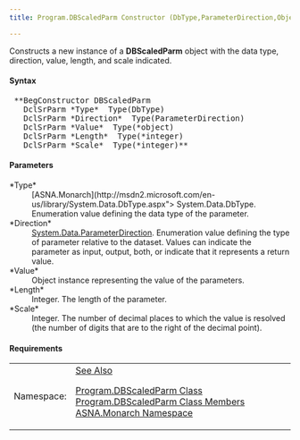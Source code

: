 ```yaml
---
title: Program.DBScaledParm Constructor (DbType,ParameterDirection,Object,int,int)

---
```


Constructs a new instance of a **DBScaledParm** object with the data type, direction, value, length, and scale indicated.

#### Syntax
<pre class="syntax"> **BegConstructor DBScaledParm
   DclSrParm *Type*  Type(DbType)
   DclSrParm *Direction*  Type(ParameterDirection)
   DclSrParm *Value*  Type(*object)
   DclSrParm *Length*  Type(*integer)
   DclSrParm *Scale*  Type(*integer)**       </pre>

#### Parameters
<dl>
        <dt>
 *Type* 
        </dt>
        <dd>
          [ASNA.Monarch](http://msdn2.microsoft.com/en-us/library/System.Data.DbType.aspx">
        System.Data.DbType</a>. Enumeration value defining the data
        type of the parameter.</dd>
        <dt>
 *Direction* 
        </dt>
        <dd>
          <a href="http://msdn2.microsoft.com/en-us/library/system.data.parameterdirection.aspx">
        System.Data.ParameterDirection</a>. Enumeration value
        defining the type of parameter relative to the dataset.
        Values can indicate the parameter as input, output, both,
        or indicate that it represents a return value.</dd>
        <dt>
 *Value* 
        </dt>
        <dd>Object instance representing the value of the
        parameters.</dd>
        <dt>
 *Length* 
        </dt>
        <dd>Integer. The length of the parameter.</dd>
        <dt>
 *Scale* 
        </dt>
        <dd>Integer. The number of decimal places to which the
        value is resolved (the number of digits that are to the
        right of the decimal point).</dd>
</dl>

<!-- start -->

#### Requirements
<table class="dttable" cellspacing="0" cellpadding="4" width="60%">
           <colgroup>
            <col width="15%" style="font-weight:bold" />
            <col width="85%" />
          </colgroup>
          <tr>
            <td>Namespace:</td>
            <td><a href="amfMonarchNamespace.html)</td>
          </tr>
          <tr>
            <td>Assembly:</td>
            <td>ASNA.VisualRPG.Runtime.DLL</td>
          </tr>
         <tr>
            <td>Platforms:</td>
            <td> Windows Server 2012, Windows Server 2012 R2, Windows Server 2016, Windows 7, Windows 8 Pro, Windows 10 Pro</td>
         </tr>
</table>

<!-- end -->  

#### See Also
[ Program.DBScaledParm Class](program-db-scaled-parm-class.html) <br /> [ Program.DBScaledParm Class Members](program-db-scaled-parm-class-members.html) <br /> [ASNA.Monarch Namespace](monarch-namespace.html) 
